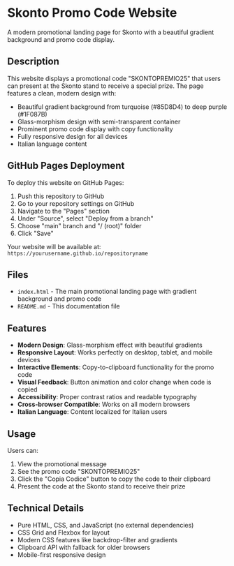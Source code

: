 # Skonto Promo Code Website

A modern promotional landing page for Skonto with a beautiful gradient background and promo code display.

## Description

This website displays a promotional code "SKONTOPREMIO25" that users can present at the Skonto stand to receive a special prize. The page features a clean, modern design with:

- Beautiful gradient background from turquoise (#85D8D4) to deep purple (#1F087B)
- Glass-morphism design with semi-transparent container
- Prominent promo code display with copy functionality
- Fully responsive design for all devices
- Italian language content

## GitHub Pages Deployment

To deploy this website on GitHub Pages:

1. Push this repository to GitHub
2. Go to your repository settings on GitHub
3. Navigate to the "Pages" section
4. Under "Source", select "Deploy from a branch"
5. Choose "main" branch and "/ (root)" folder
6. Click "Save"

Your website will be available at: `https://yourusername.github.io/repositoryname`

## Files

- `index.html` - The main promotional landing page with gradient background and promo code
- `README.md` - This documentation file

## Features

- **Modern Design**: Glass-morphism effect with beautiful gradients
- **Responsive Layout**: Works perfectly on desktop, tablet, and mobile devices
- **Interactive Elements**: Copy-to-clipboard functionality for the promo code
- **Visual Feedback**: Button animation and color change when code is copied
- **Accessibility**: Proper contrast ratios and readable typography
- **Cross-browser Compatible**: Works on all modern browsers
- **Italian Language**: Content localized for Italian users

## Usage

Users can:
1. View the promotional message
2. See the promo code "SKONTOPREMIO25"
3. Click the "Copia Codice" button to copy the code to their clipboard
4. Present the code at the Skonto stand to receive their prize

## Technical Details

- Pure HTML, CSS, and JavaScript (no external dependencies)
- CSS Grid and Flexbox for layout
- Modern CSS features like backdrop-filter and gradients
- Clipboard API with fallback for older browsers
- Mobile-first responsive design
